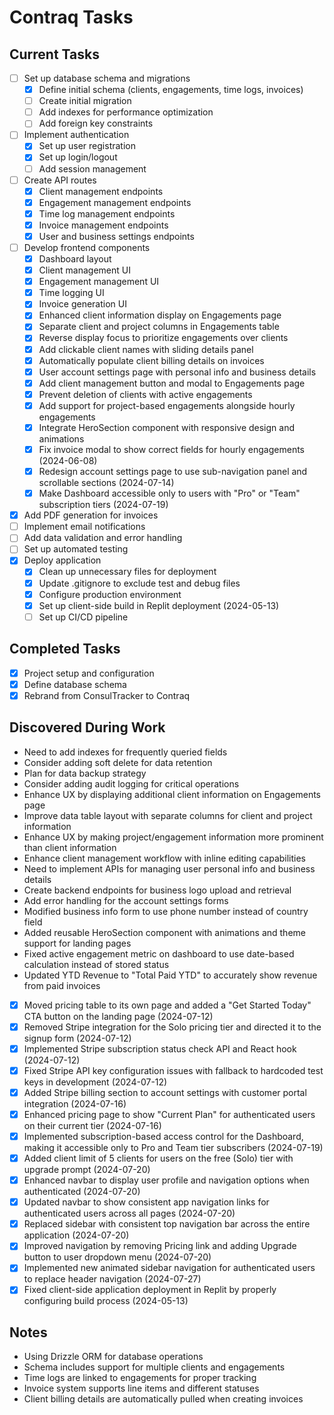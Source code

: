 # Contraq Tasks

## Current Tasks
- [ ] Set up database schema and migrations
  - [x] Define initial schema (clients, engagements, time logs, invoices)
  - [ ] Create initial migration
  - [ ] Add indexes for performance optimization
  - [ ] Add foreign key constraints
- [ ] Implement authentication
  - [x] Set up user registration
  - [x] Set up login/logout
  - [ ] Add session management
- [ ] Create API routes
  - [x] Client management endpoints
  - [x] Engagement management endpoints
  - [x] Time log management endpoints
  - [x] Invoice management endpoints
  - [x] User and business settings endpoints
- [ ] Develop frontend components
  - [x] Dashboard layout
  - [x] Client management UI
  - [x] Engagement management UI
  - [x] Time logging UI
  - [x] Invoice generation UI
  - [x] Enhanced client information display on Engagements page
  - [x] Separate client and project columns in Engagements table
  - [x] Reverse display focus to prioritize engagements over clients
  - [x] Add clickable client names with sliding details panel
  - [x] Automatically populate client billing details on invoices
  - [x] User account settings page with personal info and business details
  - [x] Add client management button and modal to Engagements page
  - [x] Prevent deletion of clients with active engagements
  - [x] Add support for project-based engagements alongside hourly engagements
  - [x] Integrate HeroSection component with responsive design and animations
  - [x] Fix invoice modal to show correct fields for hourly engagements (2024-06-08)
  - [x] Redesign account settings page to use sub-navigation panel and scrollable sections (2024-07-14)
  - [x] Make Dashboard accessible only to users with "Pro" or "Team" subscription tiers (2024-07-19)
- [x] Add PDF generation for invoices
- [ ] Implement email notifications
- [ ] Add data validation and error handling
- [ ] Set up automated testing
- [x] Deploy application
  - [x] Clean up unnecessary files for deployment
  - [x] Update .gitignore to exclude test and debug files
  - [x] Configure production environment
  - [x] Set up client-side build in Replit deployment (2024-05-13)
  - [ ] Set up CI/CD pipeline

## Completed Tasks
- [x] Project setup and configuration
- [x] Define database schema
- [x] Rebrand from ConsulTracker to Contraq

## Discovered During Work
- Need to add indexes for frequently queried fields
- Consider adding soft delete for data retention
- Plan for data backup strategy
- Consider adding audit logging for critical operations
- Enhance UX by displaying additional client information on Engagements page
- Improve data table layout with separate columns for client and project information
- Enhance UX by making project/engagement information more prominent than client information
- Enhance client management workflow with inline editing capabilities
- Need to implement APIs for managing user personal info and business details
- Create backend endpoints for business logo upload and retrieval
- Add error handling for the account settings forms
- Modified business info form to use phone number instead of country field
- Added reusable HeroSection component with animations and theme support for landing pages
- Fixed active engagement metric on dashboard to use date-based calculation instead of stored status
- Updated YTD Revenue to "Total Paid YTD" to accurately show revenue from paid invoices
- [x] Moved pricing table to its own page and added a "Get Started Today" CTA button on the landing page (2024-07-12)
- [x] Removed Stripe integration for the Solo pricing tier and directed it to the signup form (2024-07-12)
- [x] Implemented Stripe subscription status check API and React hook (2024-07-12)
- [x] Fixed Stripe API key configuration issues with fallback to hardcoded test keys in development (2024-07-12)
- [x] Added Stripe billing section to account settings with customer portal integration (2024-07-16)
- [x] Enhanced pricing page to show "Current Plan" for authenticated users on their current tier (2024-07-16)
- [x] Implemented subscription-based access control for the Dashboard, making it accessible only to Pro and Team tier subscribers (2024-07-19)
- [x] Added client limit of 5 clients for users on the free (Solo) tier with upgrade prompt (2024-07-20)
- [x] Enhanced navbar to display user profile and navigation options when authenticated (2024-07-20)
- [x] Updated navbar to show consistent app navigation links for authenticated users across all pages (2024-07-20)
- [x] Replaced sidebar with consistent top navigation bar across the entire application (2024-07-20)
- [x] Improved navigation by removing Pricing link and adding Upgrade button to user dropdown menu (2024-07-20)
- [x] Implemented new animated sidebar navigation for authenticated users to replace header navigation (2024-07-27)
- [x] Fixed client-side application deployment in Replit by properly configuring build process (2024-05-13)

## Notes
- Using Drizzle ORM for database operations
- Schema includes support for multiple clients and engagements
- Time logs are linked to engagements for proper tracking
- Invoice system supports line items and different statuses 
- Client billing details are automatically pulled when creating invoices 
